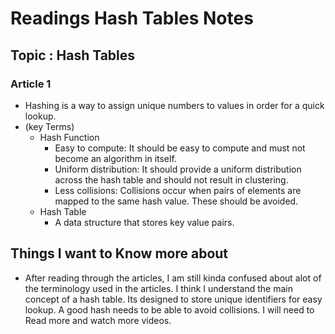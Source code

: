 # Readings Hash Tables Notes

## Topic : Hash Tables

### Article 1
- Hashing is a way to assign unique numbers to values in order for a quick lookup.
- (key Terms)
    - Hash Function
        - Easy to compute: It should be easy to compute and must not become an algorithm in itself.
        - Uniform distribution: It should provide a uniform distribution across the hash table and should not result in clustering.
        - Less collisions: Collisions occur when pairs of elements are mapped to the same hash value. These should be avoided.
    - Hash Table
        - A data structure that stores key value pairs.

    

## Things I want to Know more about
- After reading through the articles, I am still kinda confused about alot of the terminology used in the articles. I think I understand the main concept of a hash table. Its designed to store unique identifiers for easy lookup. A good hash needs to be able to avoid collisions. I will need to Read more and watch more videos. 